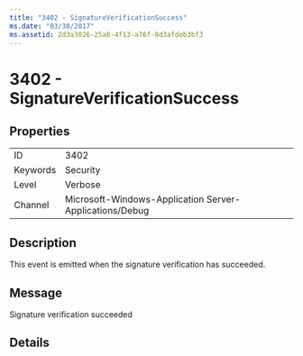 ```yaml
---
title: "3402 - SignatureVerificationSuccess"
ms.date: "03/30/2017"
ms.assetid: 2d3a3026-25a8-4f13-a76f-8d3afdeb3bf3
---
```

# 3402 - SignatureVerificationSuccess

## Properties  
  
|||  
|-|-|  
|ID|3402|  
|Keywords|Security|  
|Level|Verbose|  
|Channel|Microsoft-Windows-Application Server-Applications/Debug|  
  
## Description  

 This event is emitted when the signature verification has succeeded.  
  
## Message  

 Signature verification succeeded  
  
## Details
